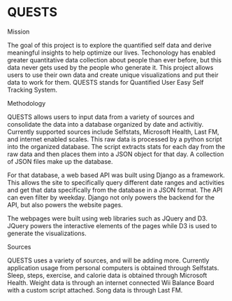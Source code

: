 # QUESTS
Mission

The goal of this project is to explore the quantified self data and derive meaningful insights to help optimize our lives. Techonology has enabled greater quantitative data collection about people than ever before, but this data never gets used by the people who generate it. This project allows users to use their own data and create unique visualizations and put their data to work for them. QUESTS stands for Quantified User Easy Self Tracking System.

Methodology

QUESTS allows users to input data from a variety of sources and consolidate the data into a database organized by date and activitiy. Currently supported sources include Selfstats, Microsoft Health, Last FM, and internet enabled scales. This raw data is processed by a python script into the organized database. The script extracts stats for each day from the raw data and then places them into a JSON object for that day. A collection of JSON files make up the database.

For that database, a web based API was built using Django as a framework. This allows the site to specifically query different date ranges and activities and get that data specifically from the database in a JSON format. The API can even filter by weekday. Django not only powers the backend for the API, but also powers the website pages.

The webpages were built using web libraries such as JQuery and D3. JQuery powers the interactive elements of the pages while D3 is used to generate the visualizations.

Sources

QUESTS uses a variety of sources, and will be adding more. Currently application usage from personal computers is obtained through Selfstats. Sleep, steps, exercise, and calorie data is obtained through Microsoft Health. Weight data is through an internet connected Wii Balance Board with a custom script attached. Song data is through Last FM.

